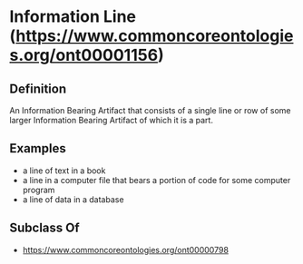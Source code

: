 # Information Line (https://www.commoncoreontologies.org/ont00001156)

## Definition
An Information Bearing Artifact that consists of a single line or row of some larger Information Bearing Artifact of which it is a part.

## Examples
- a line of text in a book
- a line in a computer file that bears a portion of code for some computer program
- a line of data in a database

## Subclass Of
- https://www.commoncoreontologies.org/ont00000798

